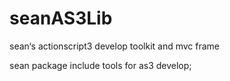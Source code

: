 seanAS3Lib
==========

sean‘s actionscript3 develop toolkit and mvc frame

sean package include tools for as3 develop;
